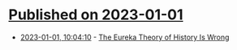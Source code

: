 # [Published on 2023-01-01](index.md)

* [2023-01-01, 10:04:10](https://news.ycombinator.com/item?id=34205119) - [The Eureka Theory of History Is Wrong](https://www.theatlantic.com/magazine/archive/2023/01/science-technology-vaccine-invention-history/672227/)

